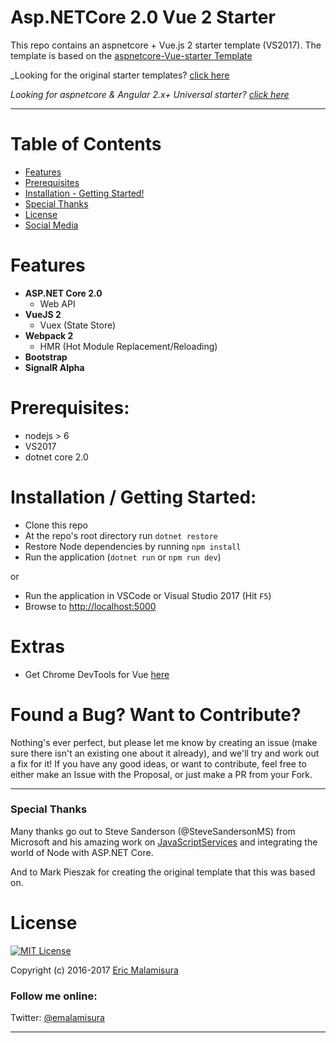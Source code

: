# Asp.NETCore 2.0 Vue 2 Starter

This repo contains an aspnetcore + Vue.js 2 starter template (VS2017). The template is based
on the [aspnetcore-Vue-starter Template](https://github.com/MarkPieszak/aspnetcore-Vue-starter)

_Looking for the original starter templates? [click here](https://blogs.msdn.microsoft.com/webdev/2017/02/14/building-single-page-applications-on-asp-net-core-with-javascriptservices/)

_Looking for aspnetcore & Angular 2.x+ Universal starter? [click here](https://github.com/MarkPieszak/aspnetcore-angular2-universal)_
 
---

# Table of Contents

* [Features](#features)
* [Prerequisites](#prerequisites)
* [Installation - Getting Started!](#installation)
* [Special Thanks](#special-thanks)
* [License](#license)
* [Social Media](#follow-me-online)

# Features

- **ASP.NET Core 2.0**
  - Web API
- **VueJS 2**
  - Vuex (State Store)
- **Webpack 2**
  - HMR (Hot Module Replacement/Reloading)
- **Bootstrap**
- **SignalR Alpha**


# Prerequisites:
 * nodejs > 6
 * VS2017
 * dotnet core 2.0

# Installation / Getting Started:
 * Clone this repo
 * At the repo's root directory run `dotnet restore`
 * Restore Node dependencies by running `npm install`
 * Run the application (`dotnet run` or `npm run dev`)
 
 or
 
 * Run the application in VSCode or Visual Studio 2017 (Hit `F5`)
 * Browse to [http://localhost:5000](http://localhost:5000)

# Extras

- Get Chrome DevTools for Vue [here](https://chrome.google.com/webstore/detail/vuejs-devtools/nhdogjmejiglipccpnnnanhbledajbpd)

# Found a Bug? Want to Contribute?

Nothing's ever perfect, but please let me know by creating an issue (make sure there isn't an existing one about it already), and we'll try and work out a fix for it! If you have any good ideas, or want to contribute, feel free to either make an Issue with the Proposal, or just make a PR from your Fork.

----

### Special Thanks

Many thanks go out to Steve Sanderson (@SteveSandersonMS) from Microsoft and his amazing work on [JavaScriptServices](https://blogs.msdn.microsoft.com/webdev/2017/02/14/building-single-page-applications-on-asp-net-core-with-javascriptservices/) and integrating the world of Node with ASP.NET Core.

And to Mark Pieszak for creating the original template that this was based on.

# License

[![MIT License](https://img.shields.io/badge/license-MIT-blue.svg?style=flat)](/LICENSE) 

Copyright (c) 2016-2017 [Eric Malamisura](https://github.com/elucidsoft)

### Follow me online:

Twitter: [@emalamisura](http://twitter.com/emalamisura)

----

